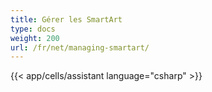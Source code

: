 ```yaml
---
title: Gérer les SmartArt
type: docs
weight: 200
url: /fr/net/managing-smartart/
---
```

{{< app/cells/assistant language="csharp" >}}

